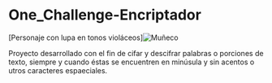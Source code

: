 # One_Challenge-Encriptador


[Personaje con lupa en tonos violáceos]![Muñeco](https://github.com/user-attachments/assets/27f10ffc-7994-4e78-81e4-580b992822fe)

Proyecto desarrollado con el fin de cifar y descifrar palabras o porciones de texto, siempre y cuando éstas se encuentren en minúsula y sin acentos o utros caracteres espaeciales.
